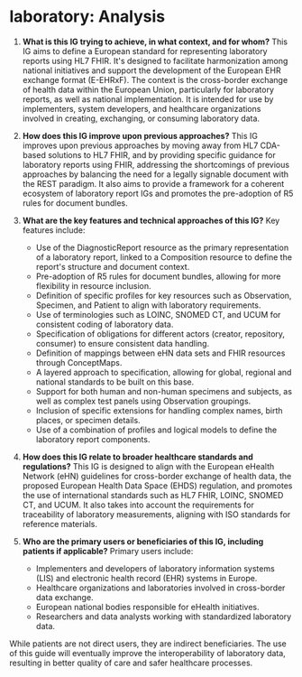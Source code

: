 # laboratory: Analysis

1. **What is this IG trying to achieve, in what context, and for whom?**
This IG aims to define a European standard for representing laboratory reports using HL7 FHIR. It's designed to facilitate harmonization among national initiatives and support the development of the European EHR exchange format (E-EHRxF). The context is the cross-border exchange of health data within the European Union, particularly for laboratory reports, as well as national implementation. It is intended for use by implementers, system developers, and healthcare organizations involved in creating, exchanging, or consuming laboratory data.

2. **How does this IG improve upon previous approaches?**
This IG improves upon previous approaches by moving away from HL7 CDA-based solutions to HL7 FHIR, and by providing specific guidance for laboratory reports using FHIR, addressing the shortcomings of previous approaches by balancing the need for a legally signable document with the REST paradigm. It also aims to provide a framework for a coherent ecosystem of laboratory report IGs and promotes the pre-adoption of R5 rules for document bundles.

3. **What are the key features and technical approaches of this IG?**
Key features include:
    *   Use of the DiagnosticReport resource as the primary representation of a laboratory report, linked to a Composition resource to define the report's structure and document context.
    *   Pre-adoption of R5 rules for document bundles, allowing for more flexibility in resource inclusion.
    *   Definition of specific profiles for key resources such as Observation, Specimen, and Patient to align with laboratory requirements.
    *   Use of terminologies such as LOINC, SNOMED CT, and UCUM for consistent coding of laboratory data.
    *   Specification of obligations for different actors (creator, repository, consumer) to ensure consistent data handling.
    *   Definition of mappings between eHN data sets and FHIR resources through ConceptMaps.
    *   A layered approach to specification, allowing for global, regional and national standards to be built on this base.
    *   Support for both human and non-human specimens and subjects, as well as complex test panels using Observation groupings.
    *   Inclusion of specific extensions for handling complex names, birth places, or specimen details.
    *   Use of a combination of profiles and logical models to define the laboratory report components.

4. **How does this IG relate to broader healthcare standards and regulations?**
This IG is designed to align with the European eHealth Network (eHN) guidelines for cross-border exchange of health data, the proposed European Health Data Space (EHDS) regulation, and promotes the use of international standards such as HL7 FHIR, LOINC, SNOMED CT, and UCUM. It also takes into account the requirements for traceability of laboratory measurements, aligning with ISO standards for reference materials.

5. **Who are the primary users or beneficiaries of this IG, including patients if applicable?**
Primary users include:
    *   Implementers and developers of laboratory information systems (LIS) and electronic health record (EHR) systems in Europe.
    *   Healthcare organizations and laboratories involved in cross-border data exchange.
    *   European national bodies responsible for eHealth initiatives.
    *   Researchers and data analysts working with standardized laboratory data.

While patients are not direct users, they are indirect beneficiaries. The use of this guide will eventually improve the interoperability of laboratory data, resulting in better quality of care and safer healthcare processes.
